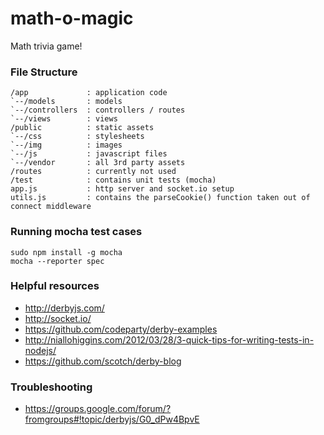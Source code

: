 math-o-magic
============

Math trivia game!

### File Structure
```
/app             : application code
`--/models       : models
`--/controllers  : controllers / routes
`--/views        : views
/public          : static assets
`--/css          : stylesheets
`--/img          : images
`--/js           : javascript files
`--/vendor       : all 3rd party assets
/routes          : currently not used
/test            : contains unit tests (mocha)
app.js           : http server and socket.io setup
utils.js         : contains the parseCookie() function taken out of connect middleware
```

### Running mocha test cases
```
sudo npm install -g mocha
mocha --reporter spec
```

### Helpful resources
* http://derbyjs.com/
* http://socket.io/
* https://github.com/codeparty/derby-examples
* http://niallohiggins.com/2012/03/28/3-quick-tips-for-writing-tests-in-nodejs/
* https://github.com/scotch/derby-blog

### Troubleshooting
* https://groups.google.com/forum/?fromgroups#!topic/derbyjs/G0_dPw4BpvE
